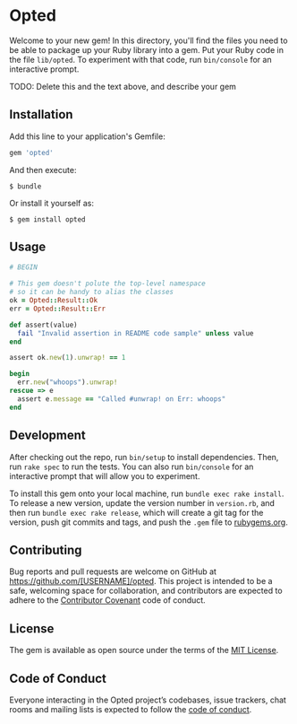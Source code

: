 # Opted

Welcome to your new gem! In this directory, you'll find the files you need to be able to package up your Ruby library into a gem. Put your Ruby code in the file `lib/opted`. To experiment with that code, run `bin/console` for an interactive prompt.

TODO: Delete this and the text above, and describe your gem

## Installation

Add this line to your application's Gemfile:

```ruby
gem 'opted'
```

And then execute:

    $ bundle

Or install it yourself as:

    $ gem install opted

## Usage

```ruby
# BEGIN

# This gem doesn't polute the top-level namespace
# so it can be handy to alias the classes
ok = Opted::Result::Ok
err = Opted::Result::Err

def assert(value)
  fail "Invalid assertion in README code sample" unless value
end

assert ok.new(1).unwrap! == 1

begin
  err.new("whoops").unwrap!
rescue => e
  assert e.message == "Called #unwrap! on Err: whoops"
end
```

## Development

After checking out the repo, run `bin/setup` to install dependencies. Then, run `rake spec` to run the tests. You can also run `bin/console` for an interactive prompt that will allow you to experiment.

To install this gem onto your local machine, run `bundle exec rake install`. To release a new version, update the version number in `version.rb`, and then run `bundle exec rake release`, which will create a git tag for the version, push git commits and tags, and push the `.gem` file to [rubygems.org](https://rubygems.org).

## Contributing

Bug reports and pull requests are welcome on GitHub at https://github.com/[USERNAME]/opted. This project is intended to be a safe, welcoming space for collaboration, and contributors are expected to adhere to the [Contributor Covenant](http://contributor-covenant.org) code of conduct.

## License

The gem is available as open source under the terms of the [MIT License](https://opensource.org/licenses/MIT).

## Code of Conduct

Everyone interacting in the Opted project’s codebases, issue trackers, chat rooms and mailing lists is expected to follow the [code of conduct](https://github.com/[USERNAME]/opted/blob/master/CODE_OF_CONDUCT.md).
